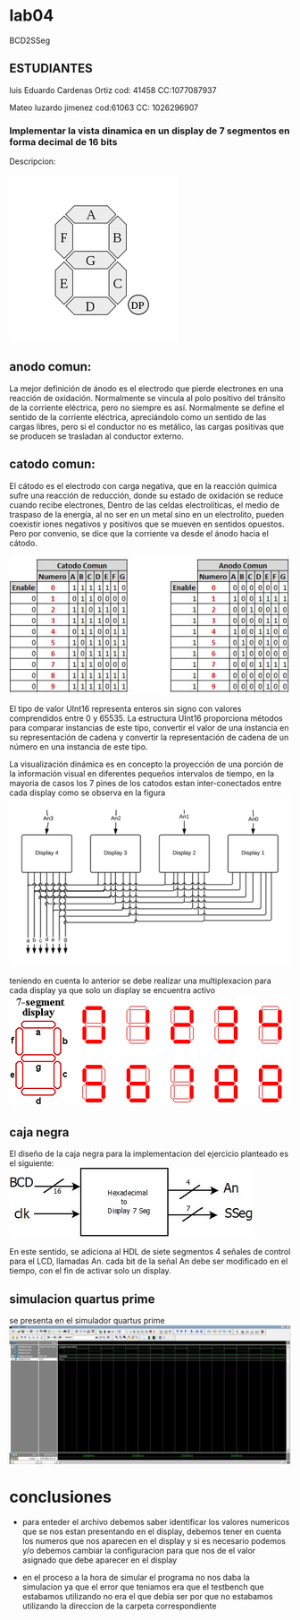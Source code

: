 # lab04
BCD2SSeg

## ESTUDIANTES

luis Eduardo Cardenas Ortiz
cod: 41458 CC:1077087937


Mateo luzardo jimenez
cod:61063  CC: 1026296907


### Implementar la vista dinamica en un display de 7 segmentos en forma decimal de 16 bits

Descripcion:

![display 7 segmentos](https://github.com/ELINGAP-7545/lab04-grupo-8/blob/master/display/300px-7_segment_display_labeled.svg.png)

## anodo comun:
La mejor definición de ánodo es el electrodo que pierde electrones en una reacción de oxidación. Normalmente se vincula al polo positivo del tránsito de la corriente eléctrica, pero no siempre es así. Normalmente se define el sentido de la corriente eléctrica, apreciándolo como un sentido de las cargas libres, pero si el conductor no es metálico, las cargas positivas que se producen se trasladan al conductor externo.

## catodo comun:
El cátodo es el electrodo con carga negativa, que en la reacción química sufre una reacción de reducción, donde su estado de oxidación se reduce cuando recibe electrones, Dentro de las celdas electrolíticas, el medio de traspaso de la energía, al no ser en un metal sino en un electrolito, pueden coexistir iones negativos y positivos que se mueven en sentidos opuestos. Pero por convenio, se dice que la corriente va desde el ánodo hacia el cátodo.

![tabla de verdad](https://github.com/ELINGAP-7545/lab04-grupo-8/blob/master/simulacion%204%207%20segmentos/catodo%20comun.jpg)


El tipo de valor UInt16 representa enteros sin signo con valores comprendidos entre 0 y 65535.
La estructura UInt16 proporciona métodos para comparar instancias de este tipo, convertir el valor de una instancia en su representación de cadena y convertir la representación de cadena de un número en una instancia de este tipo.

La visualización dinámica es en concepto la proyección de una porción de la información visual en diferentes pequeños intervalos de tiempo, en la mayoria de casos los 7 pines de los catodos estan inter-conectados entre cada display como se observa en la figura 
![visualizacion dinamica 4 display](https://github.com/Fabeltranm/SPARTAN6-ATMEGA-MAX5864/blob/master/lab/lab04_display_7segx4/doc/conex.png)

teniendo en cuenta lo anterior se debe realizar una multiplexacion para cada display ya que solo un display se encuentra activo
![numeros en display](https://github.com/ELINGAP-7545/lab04-grupo-8/blob/master/numeros/numeros.gif)

## caja negra
El diseño de la caja negra para la implementacion del ejercicio planteado es el siguiente:
![caja negra](https://github.com/Fabeltranm/SPARTAN6-ATMEGA-MAX5864/blob/master/lab/lab04_display_7segx4/doc/display_7segx4.jpg)

En este sentido, se adiciona al HDL de siete segmentos 4 señales de control para el LCD, llamadas An. cada bit de la señal An debe ser modificado en el tiempo, con el fin de activar solo un display.

## simulacion quartus prime 
se presenta en el simulador quartus prime 
![simulacion](https://github.com/ELINGAP-7545/lab04-grupo-8/blob/master/simulacion%204%207%20segmentos/simulacion%204%20%207segmentos.jpg)

# conclusiones 
* para enteder el archivo debemos saber identificar los valores numericos que se nos estan presentando en el display, debemos tener en cuenta los numeros que nos aparecen en el display y si es necesario podemos y/o debemos cambiar la configuracion para que nos de el valor asignado que debe aparecer en el display

* en el proceso a la hora de simular el programa no nos daba la simulacion ya que el error que teniamos era que el testbench que estabamos utilizando no era el que debia ser por que no estabamos utilizando la direccion de la carpeta correspondiente 



 
